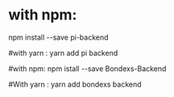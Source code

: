 # with npm:
npm install --save pi-backend

#with yarn :
yarn add pi backend

#with npm:
npm istall --save Bondexs-Backend

#With yarn :
yarn add bondexs backend
